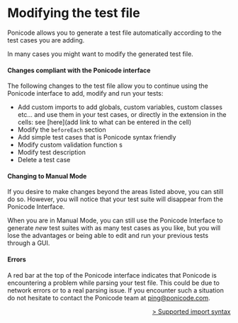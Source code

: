 # Modifying the test file

Ponicode allows you to generate a test file automatically according to the test cases you are adding.  

In many cases you might want to modify the generated test file.
#### Changes compliant with the Ponicode interface

The following changes to the test file allow you to continue using the Ponicode interface to add, modify and run your tests:

-   Add custom imports to add globals, custom variables, custom classes etc... and use them in your test cases, or directly in the extension in the cells: see [here](add link to what can be entered in the cell)
-   Modify the `beforeEach` section
-   Add simple test cases that is Ponicode syntax friendly
-   Modify custom validation function s
-   Modify test description
-   Delete a test case

#### Changing to Manual Mode

If you desire to make changes beyond the areas listed above, you can still do so. However, you will notice that your test suite will disappear from the Ponicode Interface.

When you are in Manual Mode, you can still use the Ponicode Interface to generate *new* test suites with as many test cases as you like, but you will lose the advantages or being able to edit and run your previous tests through a GUI.

#### Errors

A red bar at the top of the Ponicode interface indicates that Ponicode is encountering a problem while parsing your test file. 
This could be due to network errors or to a real parsing issue. If you encounter such a situation do not hesitate to contact the Ponicode team at ping@ponicode.com.

<div align="right">
    <a href="#/ut_extension/gui_test/importSyntax.md" >
        > Supported import syntax
    </a>
</div>
